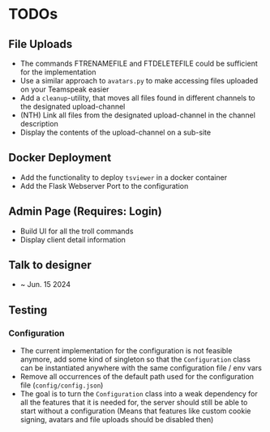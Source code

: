 # TODOs

## File Uploads
- The commands FTRENAMEFILE and FTDELETEFILE could be sufficient for the implementation
- Use a similar approach to `avatars.py` to make accessing files uploaded on your Teamspeak easier
- Add a `cleanup`-utility, that moves all files found in different channels to the designated upload-channel
- (NTH) Link all files from the designated upload-channel in the channel description
- Display the contents of the upload-channel on a sub-site

## Docker Deployment
- Add the functionality to deploy `tsviewer` in a docker container
- Add the Flask Webserver Port to the configuration

## Admin Page (Requires: Login)
- Build UI for all the troll commands
- Display client detail information

## Talk to designer
- ~ Jun. 15 2024

## Testing

### Configuration
- The current implementation for the configuration is not feasible anymore, add some kind of singleton so that
the `Configuration` class can be instantiated anywhere with the same configuration file / env vars
- Remove all occurrences of the default path used for the configuration file (`config/config.json`)
- The goal is to turn the `Configuration` class into a weak dependency for all the features that it is needed for, the
server should still be able to start without a configuration (Means that features like
custom cookie signing, avatars and file uploads should be disabled then)
